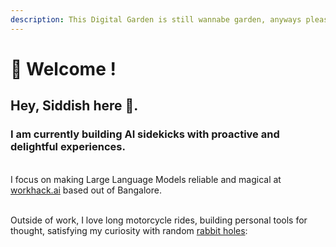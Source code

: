 ```yaml
---
description: This Digital Garden is still wannabe garden, anyways please share feedback
---
```


# 🌿 Welcome !

## Hey, Siddish here 👋.&#x20;

### I am currently building AI sidekicks with proactive and delightful experiences.

\
I focus on making Large Language Models reliable and magical at [workhack.ai](https://workhack.ai/) based out of Bangalore.

\
Outside of work, I love long motorcycle rides, building personal tools for thought, satisfying my curiosity with random [rabbit holes](https://notes.siddish.com/curations/rabbit-holes):
